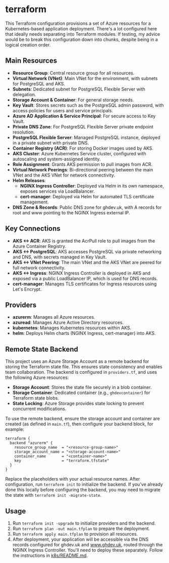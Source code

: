 # terraform

This Terraform configuration provisions a set of Azure resources for a Kubernetes-based application deployment. There's a lot configured here that ideally needs separating into Terraform modules. If testing, my advice would be to break this configuration down into chunks, despite being in a logical creation order.

## Main Resources

- **Resource Group**: Central resource group for all resources.
- **Virtual Network (VNet)**: Main VNet for the environment, with subnets for PostgreSQL and AKS.
- **Subnets**: Dedicated subnet for PostgreSQL Flexible Server with delegation.
- **Storage Account & Container**: For general storage needs.
- **Key Vault**: Stores secrets such as the PostgreSQL admin password, with access policies for users and service principals.
- **Azure AD Application & Service Principal**: For secure access to Key Vault.
- **Private DNS Zone**: For PostgreSQL Flexible Server private endpoint resolution.
- **PostgreSQL Flexible Server**: Managed PostgreSQL instance, deployed in a private subnet with private DNS.
- **Container Registry (ACR)**: For storing Docker images used by AKS.
- **AKS Cluster**: Azure Kubernetes Service cluster, configured with autoscaling and system-assigned identity.
- **Role Assignment**: Grants AKS permission to pull images from ACR.
- **Virtual Network Peerings**: Bi-directional peering between the main VNet and the AKS VNet for network connectivity.
- **Helm Releases**:
  - **NGINX Ingress Controller**: Deployed via Helm in its own namespace, exposes services via LoadBalancer.
  - **cert-manager**: Deployed via Helm for automated TLS certificate management.
- **DNS Zone & Records**: Public DNS zone for ghdev.uk, with A records for root and www pointing to the NGINX Ingress external IP.

## Key Connections

- **AKS <-> ACR**: AKS is granted the AcrPull role to pull images from the Azure Container Registry.
- **AKS <-> PostgreSQL**: AKS accesses PostgreSQL via private networking and DNS, with secrets managed in Key Vault.
- **AKS <-> VNet Peering**: The main VNet and the AKS VNet are peered for full network connectivity.
- **AKS <-> Ingress**: NGINX Ingress Controller is deployed in AKS and exposed via a public LoadBalancer IP, which is used for DNS records.
- **cert-manager**: Manages TLS certificates for Ingress resources using Let's Encrypt.

## Providers

- **azurerm**: Manages all Azure resources.
- **azuread**: Manages Azure Active Directory resources.
- **kubernetes**: Manages Kubernetes resources within AKS.
- **helm**: Deploys Helm charts (NGINX Ingress, cert-manager) into AKS.

## Remote State Backend

This project uses an Azure Storage Account as a remote backend for storing the Terraform state file. This ensures state consistency and enables team collaboration. The backend is configured in `providers.tf`, and uses the following Azure resources:

- **Storage Account**: Stores the state file securely in a blob container.
- **Storage Container**: Dedicated container (e.g., `ghdevcontainer`) for Terraform state blobs.
- **State Locking**: Azure Storage provides state locking to prevent concurrent modifications.

To use the remote backend, ensure the storage account and container are created (as defined in `main.tf`), then configure your backend block, for example:

```hcl
terraform {
  backend "azurerm" {
    resource_group_name  = "<resource-group-name>"
    storage_account_name = "<storage-account-name>"
    container_name       = "<container-name>"
    key                  = "terraform.tfstate"
  }
}
```

Replace the placeholders with your actual resource names. After configuration, run `terraform init` to initialize the backend. If you've already done this locally before configuring the backend, you may need to migrate the state with `terraform init -migrate-state`.

## Usage

1. Run `terraform init -upgrade` to initialize providers and the backend.
2. Run `terraform plan -out main.tfplan` to prepare the deployment.
3. Run `terraform apply main.tfplan` to provision all resources.
4. After deployment, your application will be accessible via the DNS records configured for ghdev.uk and www.ghdev.uk, routed through the NGINX Ingress Controller. You'll need to deploy these separately. Follow the instructions in [k8s/README.md](k8s/README.md).
